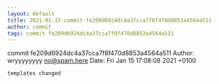 ```yaml
---
layout: default
title: 2021-01-15-commit-fe209d6924dc4a37cca7f8f470d8853a4564a511
author: commit
tags: commit fe209d6924dc4a37cca7f8f470d8853a4564a511
---
```


commit fe209d6924dc4a37cca7f8f470d8853a4564a511
Author: wryyyyyyyy <no@spam.here>
Date:   Fri Jan 15 17:08:08 2021 +0100

    templates changed
